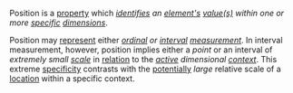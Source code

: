 Position is a [property](https://github.com/gcassel/Modular-Organization-Terminology/blob/master/terms/property.md) which *[identifies](https://github.com/gcassel/Modular-Organization-Terminology/blob/master/terms/identify.md) an [element's](https://github.com/gcassel/Modular-Organization-Terminology/blob/master/terms/element.md) [value(s)](https://github.com/gcassel/Modular-Organization-Terminology/blob/master/terms/value.md) within one or more [specific](https://github.com/gcassel/Modular-Organization-Terminology/blob/master/terms/specific.md) [dimensions](https://github.com/gcassel/Modular-Organization-Terminology/blob/master/terms/dimension.md)*.

Position may [represent](https://github.com/gcassel/Modular-Organization-Terminology/blob/master/terms/representation.md) either *[ordinal](https://github.com/gcassel/Modular-Organization-Terminology/blob/master/terms/order.md) or [interval](https://github.com/gcassel/Modular-Organization-Terminology/blob/master/terms/interval.md) [measurement](https://github.com/gcassel/Modular-Organization-Terminology/blob/master/terms/measure.md)*.  In interval measurement, however, position implies either a *point* or an interval of *extremely small [scale](https://github.com/gcassel/Modular-Organization-Terminology/blob/master/terms/scale.md)* in [relation](https://github.com/gcassel/Modular-Organization-Terminology/blob/master/terms/relationship.md) to the *[active](https://github.com/gcassel/Modular-Organization-Terminology/blob/master/terms/active.md) dimensional [context](https://github.com/gcassel/Modular-Organization-Terminology/blob/master/terms/context.md)*.  This extreme [specificity](https://github.com/gcassel/Modular-Organization-Terminology/blob/master/terms/specification.md) contrasts with the [potentially](https://github.com/gcassel/Modular-Organization-Terminology/blob/master/terms/potential.md) *large* relative scale of a [location](https://github.com/gcassel/Modular-Organization-Terminology/blob/master/terms/location.md) within a specific context.
